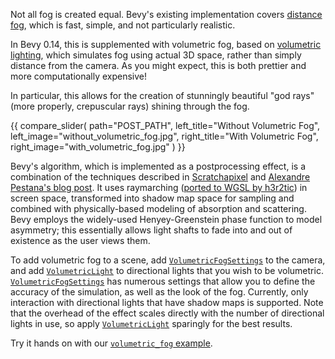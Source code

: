 Not all fog is created equal.
Bevy's existing implementation covers [distance fog](https://en.wikipedia.org/wiki/Distance_fog), which is fast, simple, and not particularly realistic.

In Bevy 0.14, this is supplemented with volumetric fog, based on [volumetric lighting](https://en.wikipedia.org/wiki/Volumetric_lighting), which simulates fog using actual 3D space, rather than simply distance from the camera.
As you might expect, this is both prettier and more computationally expensive!

In particular, this allows for the creation of stunningly beautiful "god rays" (more properly, crepuscular rays) shining through the fog.

{{ compare_slider(
    path="POST_PATH",
    left_title="Without Volumetric Fog",
    left_image="without_volumetric_fog.jpg",
    right_title="With Volumetric Fog",
    right_image="with_volumetric_fog.jpg"
) }}

Bevy's algorithm, which is implemented as a postprocessing effect, is a combination of the techniques described in [Scratchapixel](https://www.scratchapixel.com/lessons/3d-basic-rendering/volume-rendering-for-developers/intro-volume-rendering.html) and [Alexandre Pestana's blog post](https://www.alexandre-pestana.com/volumetric-lights/). It uses raymarching ([ported to WGSL by h3r2tic](https://gist.github.com/h3r2tic/9c8356bdaefbe80b1a22ae0aaee192db)) in screen space, transformed into shadow map space for sampling and combined with physically-based modeling of absorption and scattering. Bevy employs the widely-used Henyey-Greenstein phase function to model asymmetry; this essentially allows light shafts to fade into and out of existence as the user views them.

To add volumetric fog to a scene, add [`VolumetricFogSettings`] to the camera, and add [`VolumetricLight`] to directional lights that you wish to be volumetric. [`VolumetricFogSettings`] has numerous settings that allow you to define the accuracy of the simulation, as well as the look of the fog. Currently, only interaction with directional lights that have shadow maps is supported. Note that the overhead of the effect scales directly with the number of directional lights in use, so apply [`VolumetricLight`] sparingly for the best results.

Try it hands on with our [`volumetric_fog` example](https://github.com/bevyengine/bevy/tree/v0.14.0/examples/3d/volumetric_fog.rs).

[`VolumetricFogSettings`]: https://docs.rs/bevy/0.14/bevy/pbr/struct.VolumetricFogSettings.html
[`VolumetricLight`]: https://docs.rs/bevy/0.14/bevy/pbr/struct.VolumetricLight.html
